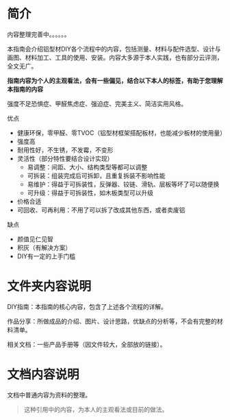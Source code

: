 # 简介

内容整理完善中。。。。。。

本指南会介绍铝型材DIY各个流程中的内容，包括测量、材料与配件选型、设计与画图、材料加工、工具的使用、安装。内容大多源于本人实践，也有部分云评测，全文无广。

**指南内容为个人的主观看法，会有一些偏见，结合以下本人的标签，有助于您理解本指南的内容**

强度不足恐惧症、甲醛焦虑症、强迫症、完美主义、简洁实用风格。


优点

- 健康环保，零甲醛、零TVOC（铝型材框架搭配板材，也能减少板材的使用量）
- 强度高
- 耐用性好，不生锈，不发霉，不变形
- 灵活性（部分特性要结合设计实现）
  - 易调整：间距、大小、结构类型等都可以调整
  - 可拆装：组装完成后可拆卸，且重复拆装不影响性能
  - 易维护：得益于可拆装性，反弹器、铰链、滑轨、层板等坏了可以随便换
  - 可升级：得益于可拆装性，如木板类型可以升级
- 价格合适
- 可回收、可再利用：不用了可以拆了改成其他东西，或者卖废铝

缺点

- 颜值见仁见智
- 积灰（有解决方案）
- DIY有一定的上手门槛



# 文件夹内容说明

DIY指南：本指南的核心内容，包含了上述各个流程的详解。

作品分享：所做成品的介绍、图片、设计思路，优缺点的分析等，不会有完整的材料清单。

相关文档：一些产品手册等（因文件较大，全部放的链接）。

# 文档内容说明

文档中普通内容为资料的整理。

> 这种引用中的内容，为本人的主观看法或目前的做法。